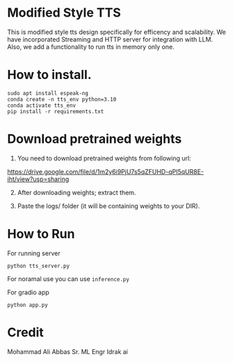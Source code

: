 # Modified Style TTS
This is modified style tts design specifically for efficency and scalability. We have incorporated Streaming and HTTP server for integration with LLM. 
Also, we add a functionality to run tts in memory only one.

# How to install.

```
sudo apt install espeak-ng
conda create -n tts_env python=3.10
conda activate tts_env
pip install -r requirements.txt
```
# Download pretrained weights
1. You need to download pretrained weights from following url:

https://drive.google.com/file/d/1m2y6i9PjU7s5qZFUHD-qPI5qUR8E-iht/view?usp=sharing

2. After downloading weights; extract them.

3. Paste the logs/ folder (it will be containing weights to your DIR).



# How to Run
For running server
```
python tts_server.py
```
For noramal use you can use `inference.py`

For gradio app
```
python app.py
```


# Credit 
Mohammad Ali Abbas
Sr. ML Engr Idrak ai